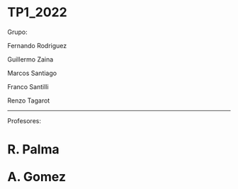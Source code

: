 # TP1_2022
Grupo:
<p>
Fernando Rodriguez 
<p>
Guillermo Zaina
<p>
Marcos Santiago
<p>
Franco Santilli
<p>
Renzo Tagarot
<p>
<hr>
Profesores:
<h1>
  R. Palma
  <p>
  A. Gomez
</h1>



